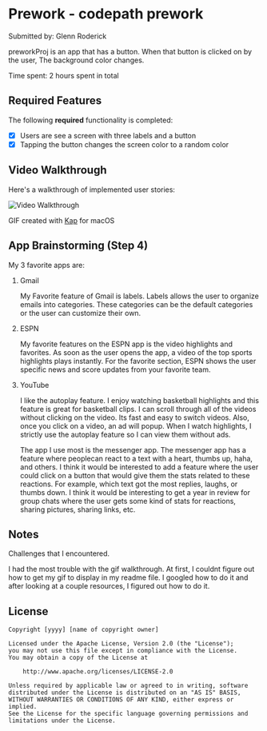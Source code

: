 # Prework - codepath prework

Submitted by: Glenn Roderick

preworkProj is an app that has a button. When that button is clicked on by the user, The background color changes.

Time spent: 2 hours spent in total

## Required Features

The following **required** functionality is completed:

- [x] Users are see a screen with three labels and a button
- [x] Tapping the button changes the screen color to a random color
 
## Video Walkthrough

Here's a walkthrough of implemented user stories:

<img src='codepath-prework-gif.gif' title='Video Walkthrough' width='' alt='Video Walkthrough' />

<!-- Replace this with whatever GIF tool you used! -->
GIF created with [Kap](https://getkap.co/) for macOS
<!-- Recommended tools:
[Kap](https://getkap.co/) for macOS
[ScreenToGif](https://www.screentogif.com/) for Windows
[peek](https://github.com/phw/peek) for Linux. -->

## App Brainstorming (Step 4)

My 3 favorite apps are:

1. Gmail

   My Favorite feature of Gmail is labels. Labels allows the user to organize emails into categories. These categories can be the default categories or the user can
   customize their own.
   
2. ESPN

   My favorite features on the ESPN app is the video highlights and favorites. As soon as the user opens the app, a video of the top sports highlights plays instantly.
   For the favorite section, ESPN shows the user specific news and score updates from your favorite team.
   
3. YouTube

   I like the autoplay feature. I enjoy watching basketball highlights and this feature is great for basketball clips. I can scroll through all of the videos
   without clicking on the video. Its fast and easy to switch videos. Also, once you click on a video, an ad will popup. When I watch highlights, I strictly use
   the autoplay feature so I can view them without ads.
   

   The app I use most is the messenger app. The messenger app has a feature where peoplecan react to a text with a heart, thumbs up, haha, and others. I think it would be interested to add a feature where the user could click on a button that would give them the stats related to these reactions. For example, which text got the most replies, laughs, or thumbs down. I think it would be interesting to get a year in review for group chats where the user gets some kind of stats for reactions, sharing pictures, sharing links, etc.


## Notes

Challenges that I encountered.

I had the most trouble with the gif walkthrough. At first, I couldnt figure out how to get my gif to display in my readme file. I googled how to do it and after looking
at a couple resources, I figured out how to do it. 

## License

    Copyright [yyyy] [name of copyright owner]

    Licensed under the Apache License, Version 2.0 (the "License");
    you may not use this file except in compliance with the License.
    You may obtain a copy of the License at

        http://www.apache.org/licenses/LICENSE-2.0

    Unless required by applicable law or agreed to in writing, software
    distributed under the License is distributed on an "AS IS" BASIS,
    WITHOUT WARRANTIES OR CONDITIONS OF ANY KIND, either express or implied.
    See the License for the specific language governing permissions and
    limitations under the License.
